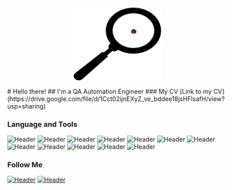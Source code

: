 <p align="center">
    <img width="200" src="https://github.com/Starplatinum96/Starplatinum96/blob/main/assets/header.gif" alt="Material Bread logo">
</p>
# Hello there!
## I'm a QA Automation Engineer
### My CV
[Link to my CV](https://drive.google.com/file/d/1Cct02ijnEXyZ_ve_bddee18jsHFlsafH/view?usp=sharing)

### Language and Tools
![Header](https://img.shields.io/badge/python-black?style=for-the-badge&logo=python&logoColor=ffdd54)
![Header](https://img.shields.io/badge/-selenium-black?style=for-the-badge&logo=selenium&logoColor=%43B02A)
![Header](https://img.shields.io/badge/jenkins-black.svg?style=for-the-badge&logo=jenkins&logoColor=%232C5263)
![Header](https://img.shields.io/badge/docker-black.svg?style=for-the-badge&logo=docker&logoColor=%230db7ed)
![Header](https://img.shields.io/badge/postgres-black.svg?style=for-the-badge&logo=postgresql&logoColor=%23316192)
![Header](https://img.shields.io/badge/git-black.svg?style=for-the-badge&logo=git&logoColor=%23F05033)
![Header](https://img.shields.io/badge/Postman-black?style=for-the-badge&logo=postman&logoColor=FF6C37)
![Header](https://img.shields.io/badge/rancher-black.svg?style=for-the-badge&logo=rancher&logoColor=%230075A8)
![Header](https://img.shields.io/badge/jira-black.svg?style=for-the-badge&logo=jira&logoColor=%230A0FFF)
![Header](https://img.shields.io/badge/confluence-black.svg?style=for-the-badge&logo=confluence&logoColor=%23172BF4)
![Header](https://img.shields.io/badge/teamcity-black.svg?style=for-the-badge&logo=teamcity&logoColor=white)
![Header](https://img.shields.io/badge/kubernetes-black.svg?style=for-the-badge&logo=kubernetes&logoColor=%23326ce5)

### Follow Me
[![Header](https://img.shields.io/badge/Telegram-090909?style=for-the-badge&logo=telegram&logoColor=31a5db)](https://t.me/n96n96n96n)
[![Header](https://img.shields.io/badge/Gmail-090909?style=for-the-badge&logo=gmail&logoColor=D14836)](mailto:nike0996@gmail.com)
